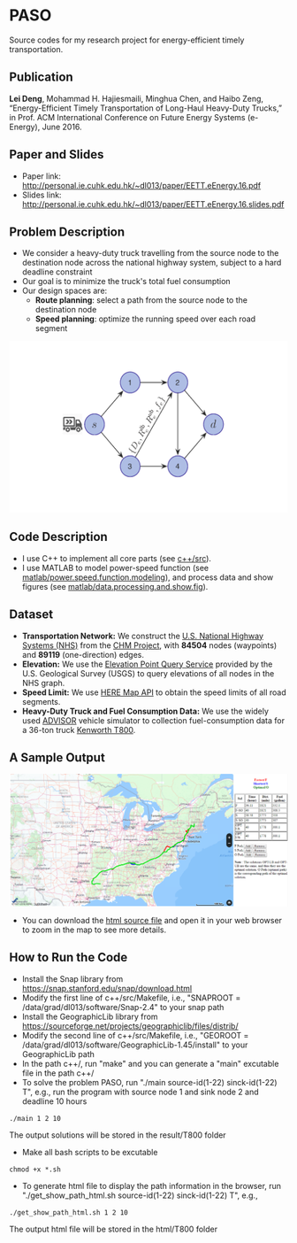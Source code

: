 # PASO
Source codes for my research project for energy-efficient timely transportation.

## Publication 
**Lei Deng**, Mohammad H. Hajiesmaili, Minghua Chen, and Haibo Zeng, 
“Energy-Efficient Timely Transportation of Long-Haul Heavy-Duty Trucks,” 
in Prof. ACM International Conference on Future Energy Systems (e-Energy), June 2016.

## Paper and Slides
- Paper link: http://personal.ie.cuhk.edu.hk/~dl013/paper/EETT.eEnergy.16.pdf
- Slides link: http://personal.ie.cuhk.edu.hk/~dl013/paper/EETT.eEnergy.16.slides.pdf

## Problem Description
- We consider a heavy-duty truck travelling from the source node to the destination node across the national highway system, subject to a hard deadline constraint
- Our goal is to minimize the truck's total fuel consumption
- Our design spaces are:
    - **Route planning**: select a path from the source node to the destination node
    - **Speed planning**: optimize the running speed over each road segment

![System Model](system_model.png)
 
## Code Description
- I use C++ to implement all core parts (see [c++/src](c++/src)).
- I use MATLAB to model power-speed function (see [matlab/power.speed.function.modeling](matlab/power.speed.function.modeling)),
and process data and show figures (see [matlab/data.processing.and.show.fig](matlab/data.processing.and.show.fig)).

## Dataset
- **Transportation Network:** We construct the [U.S. National Highway Systems (NHS)](http://courses.teresco.org/chm/graphs/usa-national.gra)
from the [CHM Project](http://cmap.m-plex.com), 
with **84504** nodes (waypoints) and **89119** (one-direction) edges.
- **Elevation:** We use the [Elevation Point Query Service](http://nationalmap.gov/epqs/)
provided by the U.S. Geological Survey (USGS) to query elevations of all nodes in the NHS graph.
- **Speed Limit:** We use [HERE Map API](https://developer.here.com/api-explorer/rest/traffic/flow-using-corridor)
to obtain the speed limits of all road segments.
- **Heavy-Duty Truck and Fuel Consumption Data:** We use the widely  used [ADVISOR](http://adv-vehicle-sim.sourceforge.net/advisor_doc.html)
vehicle simulator to collection 
fuel-consumption data for a 36-ton truck [Kenworth T800](http://www.kenworth.com/trucks/t800).

## A Sample Output
![A Sample Output](show_path_9_22_40.png)
- You can download the [html source file](show_path_9_22_40.html) and open it in your web browser
to zoom in the map to see more details. 


## How to Run the Code
- Install the Snap library from https://snap.stanford.edu/snap/download.html
- Modify the first line of c++/src/Makefile, i.e., "SNAPROOT = /data/grad/dl013/software/Snap-2.4" to your snap path
- Install the GeographicLib library from https://sourceforge.net/projects/geographiclib/files/distrib/
- Modify the second line of c++/src/Makefile, i.e., "GEOROOT = /data/grad/dl013/software/GeographicLib-1.45/install" to your GeographicLib path
- In the path c++/, run "make" and you can generate a "main" excutable file in the path c++/
- To solve the problem PASO, run "./main source-id(1-22) sinck-id(1-22) T", e.g., run the program with source node 1 and sink node 2 and deadline 10 hours
~~~
./main 1 2 10
~~~
The output solutions will be stored in the result/T800 folder
- Make all bash scripts to be excutable
~~~
chmod +x *.sh
~~~
- To generate html file to display the path information in the browser, run "./get_show_path_html.sh source-id(1-22) sinck-id(1-22) T", e.g.,
~~~
./get_show_path_html.sh 1 2 10
~~~
The output html file will be stored in the html/T800 folder